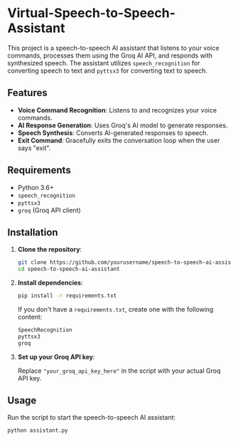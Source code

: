 # Virtual-Speech-to-Speech-Assistant


This project is a speech-to-speech AI assistant that listens to your voice commands, processes them using the Groq AI API, and responds with synthesized speech. The assistant utilizes `speech_recognition` for converting speech to text and `pyttsx3` for converting text to speech.

## Features

- **Voice Command Recognition**: Listens to and recognizes your voice commands.
- **AI Response Generation**: Uses Groq's AI model to generate responses.
- **Speech Synthesis**: Converts AI-generated responses to speech.
- **Exit Command**: Gracefully exits the conversation loop when the user says "exit".

## Requirements

- Python 3.6+
- `speech_recognition`
- `pyttsx3`
- `groq` (Groq API client)

## Installation

1. **Clone the repository**:

    ```sh
    git clone https://github.com/yourusername/speech-to-speech-ai-assistant.git
    cd speech-to-speech-ai-assistant
    ```

2. **Install dependencies**:

    ```sh
    pip install -r requirements.txt
    ```

    If you don't have a `requirements.txt`, create one with the following content:

    ```txt
    SpeechRecognition
    pyttsx3
    groq
    ```

3. **Set up your Groq API key**:

    Replace `"your_groq_api_key_here"` in the script with your actual Groq API key.

## Usage

Run the script to start the speech-to-speech AI assistant:

```sh
python assistant.py
